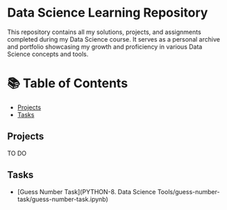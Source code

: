 # Data Science Learning Repository

This repository contains all my solutions, projects, and assignments completed during my Data Science course. It serves as a personal archive and portfolio showcasing my growth and proficiency in various Data Science concepts and tools.

# 📚 Table of Contents  
- [Projects](#projects)  
- [Tasks](#tasks)

## Projects
TO DO

## Tasks
- [Guess Number Task](PYTHON-8. Data Science Tools/guess-number-task/guess-number-task.ipynb)
